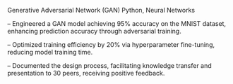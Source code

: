 Generative Adversarial Network (GAN)         Python, Neural Networks

– Engineered a GAN model achieving 95% accuracy on the MNIST dataset, enhancing prediction accuracy through
adversarial training.

– Optimized training efficiency by 20% via hyperparameter fine-tuning, reducing model training time.

– Documented the design process, facilitating knowledge transfer and presentation to 30 peers, receiving positive feedback.
